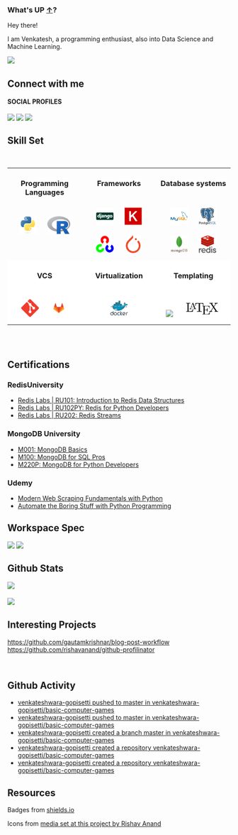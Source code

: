 ### What's UP [&uarr;](README.md)? 

Hey there!

I am Venkatesh, a programming enthusiast, also into Data Science and Machine Learning.

<img src="https://media.giphy.com/media/l41lMjj9c8uzVQyqs/giphy.gif" width="50">

## Connect with me

#### SOCIAL PROFILES
<a href="https://github.com/venkateshwara-gopisetti"><img src="https://img.shields.io/badge/GitHub-100000?style=for-the-badge&logo=github&logoColor=white"></a>
<a href="https://www.linkedin.com/in/venkateshwara-rao-gopisetti/"><img src="https://img.shields.io/badge/LinkedIn-0077B5?style=for-the-badge&logo=linkedin&logoColor=white"></a>
<a href="mailto:venkateshwar.gopisetti@gmail.com"><img src="https://img.shields.io/badge/Gmail-D14836?style=for-the-badge&logo=gmail&logoColor=white"></a>


[comment]: <> (#### GAMING PROFILES)
[comment]: <> (<a href="https://steamcommunity.com/profiles/76561198131575424/"><img src="https://img.shields.io/badge/Steam-000000?style=for-the-badge&logo=steam&logoColor=white"></a>)
[comment]: <> (<a href="https://account.xbox.com/en-US/Profile?gamertag=LockedElk583468"><img src="https://img.shields.io/badge/Xbox%20Live-107c10?style=for-the-badge&logo=xbox&logoColor=white"></a>)
[comment]: <> (<a href="https://www.gog.com/u/Venkatesh_Rao"><img src="https://img.shields.io/badge/gog-000000?style=for-the-badge&logo=gogdotcom"></a>)



## Skill Set
<br>

<table class="table table-borderless">
<tr>
<td valign="top" width="33%">
<div align="center">

### Programming Languages
<br>
<img src="static/skills-assets/python-original.svg" height="40" style="margin: 10px">
<img src="static/skills-assets/r.svg" height="40" style="margin: 10px">
</div>
</td>
<td valign="top" width="33%">
<div align="center">

### Frameworks
<br>
<img src="static/skills-assets/django-original.svg" height="40" style="margin: 10px">
<img src="static/skills-assets/keras.png" height="40" style="margin: 10px">
<img src="static/skills-assets/opencv-icon.svg" height="40" style="margin: 10px">
<img src="static/skills-assets/pytorch-icon.svg" height="40" style="margin: 10px">
</div>
</td>
<td valign="top" width="33%">
<div align="center">

### Database systems
<br>
<img src="static/skills-assets/mysql-original-wordmark.svg" height="40" style="margin: 10px">
<img src="static/skills-assets/postgresql-original-wordmark.svg" height="40" style="margin: 10px">
<img src="static/skills-assets/mongodb-original-wordmark.svg" height="40" style="margin: 10px">
<img src="static/skills-assets/redis-original-wordmark.svg" height="40" style="margin: 10px">
</div>
</td>
</tr>

<tr style="background-color:#ffffff">
<td valign="top" width="33%">
<div align="center">

### VCS
<br>
<img src="static/skills-assets/git-scm-icon.svg" height="40" style="margin: 10px">
<img src="static/skills-assets/gitlab.svg" height="40" style="margin: 10px">
</div>
</td>
<td valign="top" width="33%">
<div align="center">


### Virtualization
<br>
<img src="static/skills-assets/docker-original-wordmark.svg" height="40" style="margin: 10px">
</div>
</td>
<td valign="top" width="33%">
<div align="center">

### Templating
<br>
<img src="https://img.shields.io/badge/-000000?logo=markdown&logoColor=white" height="40" style="margin: 10px">
<img src="static/skills-assets/latex.png" height="40" style="margin: 10px">
</div>
</td>
</tr>
</table>

<br>
<br>

## Certifications

### RedisUniversity
- [Redis Labs | RU101: Introduction to Redis Data Structures](https://university.redis.com/certificates/f208faa744bc4689b149830feeac4514)
- [Redis Labs | RU102PY: Redis for Python Developers](https://university.redis.com/certificates/c83818a89ce14a80832e3a4fcbe2fbe9)
- [Redis Labs | RU202: Redis Streams](https://university.redis.com/certificates/3d41c1e48a8c439997f8398c488ebd45)

### MongoDB University
- [M001: MongoDB Basics](https://university.mongodb.com/course_completion/bfc4b555-3ac1-4beb-8cd2-c4db4d276794)
- [M100: MongoDB for SQL Pros](https://university.mongodb.com/course_completion/f7180097-9a9f-4dbf-b7c9-5c0037dd2a99)
- [M220P: MongoDB for Python Developers](https://university.mongodb.com/course_completion/f4be865d-5460-4bf1-b88c-8834e2dbb2ef)

### Udemy

 - [Modern Web Scraping Fundamentals with Python](https://www.udemy.com/certificate/UC-bb0dd907-e981-465a-ad54-3f568fa18542/)
 - [Automate the Boring Stuff with Python Programming](https://www.udemy.com/certificate/UC-17ec720d-ad9d-441e-ac89-812994c65aeb/)

## Workspace Spec

<img src="https://img.shields.io/badge/NVIDIA-RTX 3070-76B900?style=for-the-badge&logo=nvidia&logoColor=white">
<img src="https://img.shields.io/badge/AMD-Ryzen_5_5600X-ED1C24?style=for-the-badge&logo=amd&logoColor=white">


<br>

## Github Stats

<img src="https://github-readme-stats.vercel.app/api?username=venkateshwara-gopisetti&theme=blue-green">
<br>
<br>
<img src="https://github-readme-stats.vercel.app/api/top-langs/?username=venkateshwara-gopisetti&theme=blue-green">
<br>

## Interesting Projects

https://github.com/gautamkrishnar/blog-post-workflow
https://github.com/rishavanand/github-profilinator

<br>

## Github Activity
<!-- BLOG-POST-LIST:START -->
- [venkateshwara-gopisetti pushed to master in venkateshwara-gopisetti/basic-computer-games](https://github.com/venkateshwara-gopisetti/basic-computer-games/compare/62e23075e8...d1625a1bdf)
- [venkateshwara-gopisetti pushed to master in venkateshwara-gopisetti/basic-computer-games](https://github.com/venkateshwara-gopisetti/basic-computer-games/compare/e63be40f81...62e23075e8)
- [venkateshwara-gopisetti created a branch master in venkateshwara-gopisetti/basic-computer-games](https://github.com/venkateshwara-gopisetti/basic-computer-games/compare/master)
- [venkateshwara-gopisetti created a repository venkateshwara-gopisetti/basic-computer-games](https://github.com/venkateshwara-gopisetti/basic-computer-games//)
- [venkateshwara-gopisetti created a repository venkateshwara-gopisetti/basic-computer-games](https://github.com/venkateshwara-gopisetti/basic-computer-games//)
<!-- BLOG-POST-LIST:END -->

## Resources

Badges from [shields.io](https://shields.io/)

Icons from [media set at this project by Rishav Anand](https://github.com/rishavanand/github-profilinator)




<!-- 
![Visitor Count](https://profile-counter.glitch.me/venkateshwara-gopisetti/count.svg) (seriously broken) -->

